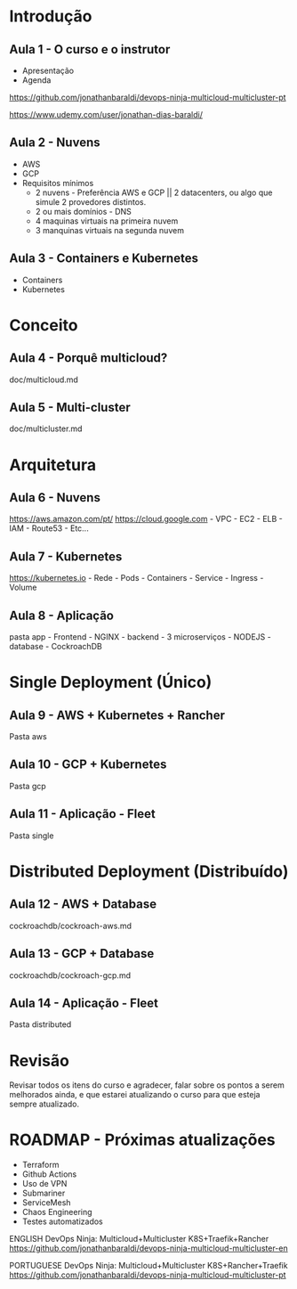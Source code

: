 # Introdução

## Aula 1 - O curso e o instrutor
- Apresentação
- Agenda

https://github.com/jonathanbaraldi/devops-ninja-multicloud-multicluster-pt

https://www.udemy.com/user/jonathan-dias-baraldi/


## Aula 2 - Nuvens
- AWS
- GCP
- Requisitos mínimos
	- 2 nuvens - Preferência AWS e GCP || 2 datacenters, ou algo que simule 2 provedores distintos.
	- 2 ou mais domínios - DNS
	- 4 maquinas virtuais  na primeira nuvem
	- 3 manquinas virtuais na segunda nuvem



## Aula 3 - Containers e Kubernetes
- Containers
- Kubernetes






# Conceito

## Aula 4 - Porquê multicloud?
doc/multicloud.md
	

## Aula 5 - Multi-cluster
doc/multicluster.md

















# Arquitetura

## Aula 6 - Nuvens
https://aws.amazon.com/pt/
https://cloud.google.com
	- VPC
	- EC2
	- ELB
	- IAM
	- Route53
	- Etc...

## Aula 7 - Kubernetes
https://kubernetes.io
	- Rede
	- Pods
	- Containers
	- Service
	- Ingress
	- Volume

## Aula 8 - Aplicação
pasta app
	- Frontend - NGINX
	- backend - 3 microserviços - NODEJS
	- database - CockroachDB







# Single Deployment (Único)

## Aula 9 - AWS + Kubernetes + Rancher 
Pasta aws

## Aula 10 - GCP + Kubernetes
Pasta gcp

## Aula 11 - Aplicação - Fleet
Pasta single






# Distributed Deployment (Distribuído)

## Aula 12 - AWS + Database
cockroachdb/cockroach-aws.md

## Aula 13 - GCP + Database
cockroachdb/cockroach-gcp.md

## Aula 14 - Aplicação - Fleet
Pasta distributed





# Revisão

Revisar todos os itens do curso e agradecer, falar sobre os pontos a serem melhorados ainda, e que estarei atualizando o curso para que esteja sempre atualizado.








# ROADMAP - Próximas atualizações

- Terraform
- Github Actions
- Uso de VPN 
- Submariner
- ServiceMesh
- Chaos Engineering
- Testes automatizados


ENGLISH
	DevOps Ninja: Multicloud+Multicluster K8S+Traefik+Rancher
	https://github.com/jonathanbaraldi/devops-ninja-multicloud-multicluster-en


PORTUGUESE
	DevOps Ninja: Multicloud+Multicluster K8S+Rancher+Traefik
	https://github.com/jonathanbaraldi/devops-ninja-multicloud-multicluster-pt
